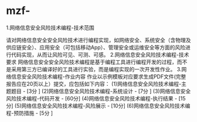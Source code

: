 # mzf-
1.网络信息安全风险技术编程-技术范围

请对网络信息安全安全风险技术进行编程实现，如网络安全、系统安全（含物理及供应链安全）、应用安全（可包括移动App）、管理安全或运维安全等方面的风险进行代码实现，从而让风险可见、可测、可感。
2.网络信息安全风险技术编程-技术要求
网络信息安全安全风险技术编程是基于编程工具进行编程开发的过程，而不是采用第三方已编译好的工具进行实验，而是编程实现的一次开发性作业。
3.网络信息安全风险技术编程-作业内容
作业以示例模板对应要求生成PDF文件(完整报告应在20页以上）提交，应包括如下内容：
(1)网络信息安全风险技术编程-主题题目         - [3分 ]
(2)网络信息安全风险技术编程-系统设计         - [7分 ]
(3)网络信息安全风险技术编程-代码开发         - [60分]
(4)网络信息安全风险技术编程-执行结果         - [15分]
(5)网络信息安全风险技术编程-风险展示         - [10分]
(6)网络信息安全风险技术编程-预防措施         - [5分 ]

